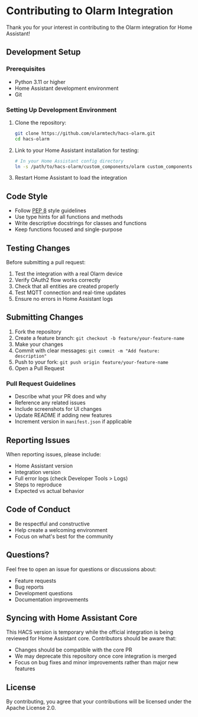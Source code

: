 # Contributing to Olarm Integration

Thank you for your interest in contributing to the Olarm integration for Home Assistant!

## Development Setup

### Prerequisites

- Python 3.11 or higher
- Home Assistant development environment
- Git

### Setting Up Development Environment

1. Clone the repository:
   ```bash
   git clone https://github.com/olarmtech/hacs-olarm.git
   cd hacs-olarm
   ```

2. Link to your Home Assistant installation for testing:
   ```bash
   # In your Home Assistant config directory
   ln -s /path/to/hacs-olarm/custom_components/olarm custom_components/olarm
   ```

3. Restart Home Assistant to load the integration

## Code Style

- Follow [PEP 8](https://www.python.org/dev/peps/pep-0008/) style guidelines
- Use type hints for all functions and methods
- Write descriptive docstrings for classes and functions
- Keep functions focused and single-purpose

## Testing Changes

Before submitting a pull request:

1. Test the integration with a real Olarm device
2. Verify OAuth2 flow works correctly
3. Check that all entities are created properly
4. Test MQTT connection and real-time updates
5. Ensure no errors in Home Assistant logs

## Submitting Changes

1. Fork the repository
2. Create a feature branch: `git checkout -b feature/your-feature-name`
3. Make your changes
4. Commit with clear messages: `git commit -m "Add feature: description"`
5. Push to your fork: `git push origin feature/your-feature-name`
6. Open a Pull Request

### Pull Request Guidelines

- Describe what your PR does and why
- Reference any related issues
- Include screenshots for UI changes
- Update README if adding new features
- Increment version in `manifest.json` if applicable

## Reporting Issues

When reporting issues, please include:

- Home Assistant version
- Integration version
- Full error logs (check Developer Tools > Logs)
- Steps to reproduce
- Expected vs actual behavior

## Code of Conduct

- Be respectful and constructive
- Help create a welcoming environment
- Focus on what's best for the community

## Questions?

Feel free to open an issue for questions or discussions about:
- Feature requests
- Bug reports
- Development questions
- Documentation improvements

## Syncing with Home Assistant Core

This HACS version is temporary while the official integration is being reviewed for Home Assistant core. Contributors should be aware that:

- Changes should be compatible with the core PR
- We may deprecate this repository once core integration is merged
- Focus on bug fixes and minor improvements rather than major new features

## License

By contributing, you agree that your contributions will be licensed under the Apache License 2.0.

